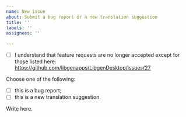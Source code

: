 ```yaml
---
name: New issue
about: Submit a bug report or a new translation suggestion
title: ''
labels: ''
assignees: ''

---
```


- [ ] I understand that feature requests are no longer accepted except for those listed here: https://github.com/libgenapps/LibgenDesktop/issues/27

Choose one of the following:
- [ ] this is a bug report;
- [ ] this is a new translation suggestion.

Write here.
